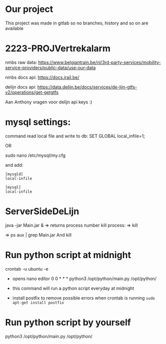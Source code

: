 # Our project
This project was made in gitlab so no branches, history and so on are available

# 2223-PROJVertrekalarm

nmbs raw data:
https://www.belgiantrain.be/nl/3rd-party-services/mobility-service-providers/public-data/use-our-data

nmbs docs api:
https://docs.irail.be/

delijn docs api:
https://data.delijn.be/docs/services/de-lijn-gtfs-v2/operations/get-getgtfs

Aan Anthony vragen voor delijn api keys :)

# mysql settings:
command read local file and write to db:
SET GLOBAL local_infile=1;

OR

sudo nano /etc/mysql/my.cfg

and add:

```
[mysqld]
local-infile 

[mysql]
local-infile 
```

# ServerSideDeLijn
java -jar Main.jar &
=> returns process number
kill process:
=> kill <process number> 

=> ps aux | grep Main.jar
   And kill <returned process>

# Run python script at midnight
crontab -u ubuntu -e
 - opens nano editor
0 0 * * * python3 /opt/python/main.py /opt/python/
 - this command will run a python script everyday at midnight

 - install postfix to remove possible errors when crontab is running
```sudo apt-get install postfix```

# Run python script by yourself
python3 /opt/python/main.py /opt/python/
